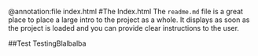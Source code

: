 

@annotation:file index.html
#The Index.html
The `readme.md` file is a great place to place a large intro to the project as a whole. It displays as soon as the project is loaded and you can provide clear instructions to the user.

##Test
TestingBlalbalba